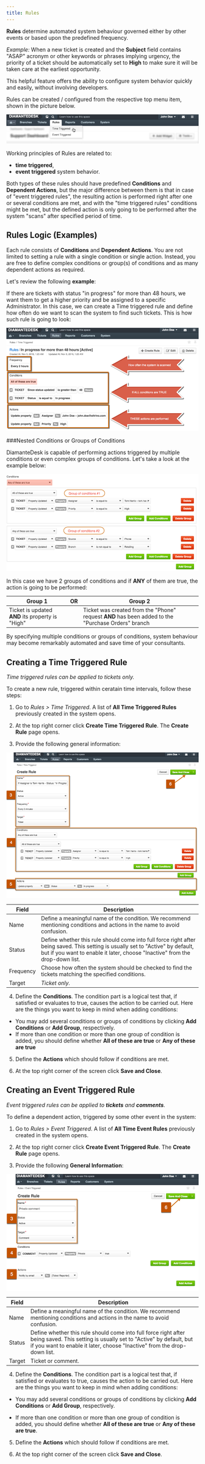 ```yaml
---
title: Rules
---
```


**Rules** determine automated system behaviour governed either by other events or based upon the predefined frequency. 

_Example:_ When a new ticket is created and the **Subject** field contains "ASAP" acronym or other keywords or phrases implying urgency, the priority of a ticket should be automatically set to **High** to make sure it will be taken care at the earliest opportunity.

This helpful feature offers the ability to configure system behavior quickly and easily, without involving developers.

Rules can be created / configured from the respective top menu item, shown in the picture below. 

![Rules menu](img/Rules_menu.png)

Working principles of Rules are related to:

* **time triggered**, 
* **event triggered** system behavior.

Both types of these rules should have predefined **Conditions** and **Dependent Actions**, but the major difference between them is that in case of "event triggered rules", the resulting action is performed right after one or several conditions are met, and with the "time triggered rules" conditions might be met,  but the defined action is only going to be performed after the system "scans" after specified period of time.

## Rules Logic (Examples)

Each rule consists of **Conditions** and **Dependent Actions**. You are not limited to setting a rule with a single condition or single action. Instead, you are free to define complex conditions or group(s) of conditions and as many dependent actions as required.

Let's review the following **example**:

If there are tickets with status "in progress" for more than 48 hours, we want them to get a higher priority and be assigned to a specific Administrator. In this case, we can create a Time triggered rule and define how often do we want to scan the system to find such tickets. This is how such rule is going to look:

![Rule](img/Rule_example.png)

###Nested Conditions or Groups of Conditions

DiamanteDesk is capable of performing actions triggered by multiple conditions or even complex groups of conditions. Let's take a look at the example below:

![Rule](img/Rule_groups.png)

In this case we have 2 groups of conditions and if **ANY** of them are true, the action is going to be performed:

Group 1        | OR       | Group 2   |
--------------------|------------------|-----------------------|
         Ticket is updated **AND** its property is "High"   |    | Ticket was created from the "Phone" request **AND** has been added to the "Purchase Orders" branch  |
         
By specifying multiple conditions or groups of conditions, system behaviour may become remarkably automated and save time of your consultants.


## Creating a Time Triggered Rule

_Time triggered rules can be applied to tickets only._ 

To create a new rule, triggered within ceratain time intervals, follow these steps:

1) Go to _Rules > Time Triggered_. A list of **All Time Triggered Rules** previously created in the system opens.

2) At the top right corner click **Create Time Triggered Rule**. 
The **Create Rule** page opens.

3) Provide the following general information:

![Rule](img/time_triggered_rule.png)

Field| Description |
------------- | -------------
Name          | Define a meaningful name of the condition. We recommend mentioning conditions and actions in the name to avoid confusion.
Status        | Define whether this rule should come into full force right after being saved. This setting is usually set to "Active" by default, but if you want to enable it later, choose "Inactive" from the drop-down list.
Frequency     | Choose how often the system should be checked to find the tickets matching the specified conditions.
Target        | _Ticket only._

4) Define the **Conditions**.  The condition part is a logical test that, if satisfied or evaluates to true, causes the action to be carried out. Here are the things you want to keep in mind when adding conditions:

* You may add several conditions or groups of conditions by clicking **Add Conditions** or **Add Group**, respectively.
* If more than one condition or more than one group of condition is added, you should define whether **All of these are true** or **Any of these are true**

5) Define the **Actions** which should follow if conditions are met.

6) At the top right corner of the screen click **Save and Close**.

## Creating an Event Triggered Rule

_Event triggered rules can be applied to **tickets** and **comments**._

To define a dependent action, triggered by some other event in the system:

1) Go to _Rules > Event Triggered_. A list of **All Time Event Rules** previously created in the system opens.

2) At the top right corner click **Create Event Triggered Rule**. 
The **Create Rule** page opens.

3) Provide the following **General Information**:

![Rule](img/event_triggered_rule.png)

Field| Description |
------------- | -------------
Name          | Define a meaningful name of the condition. We recommend mentioning conditions and actions in the name to avoid confusion.
Status        | Define whether this rule should come into full force right after being saved. This setting is usually set to "Active" by default, but if you want to enable it later, choose "Inactive" from the drop-down list.
Target        | Ticket or comment. 

4) Define the **Conditions**. The condition part is a logical test that, if satisfied or evaluates to true, causes the action to be carried out. Here are the things you want to keep in mind when adding conditions:

* You may add several conditions or groups of conditions by clicking **Add Conditions** or **Add Group**, respectively.

* If more than one condition or more than one group of condition is added, you should define whether **All of these are true** or **Any of these are true**.

5) Define the **Actions** which should follow if conditions are met.

6) At the top right corner of the screen click **Save and Close**.
